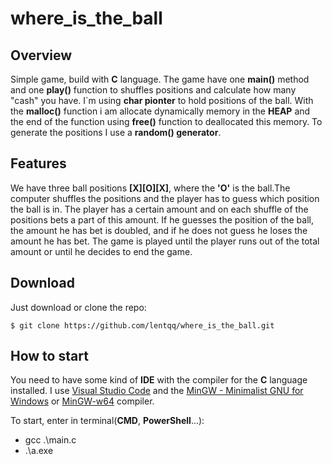 # where_is_the_ball

## Overview

Simple game, build with __C__ language. The game have one __main()__ method and one __play()__ function to shuffles positions and calculate how many "cash" you have. I`m using __char pionter__ to hold positions of the ball. With the __malloc()__ function i am allocate dynamically memory in the __HEAP__ and the end of the function using __free()__ function to deallocated this memory. To generate the positions I use a __random() generator__.

## Features

We have three ball positions __[X][O][X]__, where the __'O'__ is the ball.The computer shuffles the positions and the player has to guess which position the ball is in.
The player has a certain amount and on each shuffle of the positions bets a part of this amount.
If he guesses the position of the ball, the amount he has bet is doubled, and if he does not guess he loses the amount he has bet.
The game is played until the player runs out of the total amount or until he decides to end the game.

## Download

Just download or clone the repo:  
```
$ git clone https://github.com/lentqq/where_is_the_ball.git

```

## How to start

You need to have some kind of __IDE__ with the compiler for the __C__ language installed. I use [Visual Studio Code](https://code.visualstudio.com/download) and the [MinGW - Minimalist GNU for Windows](https://sourceforge.net/projects/mingw/) or [MinGW-w64](https://www.mingw-w64.org/) compiler.

To start, enter in terminal(__CMD__, __PowerShell__...):
* gcc .\main.c
* .\a.exe